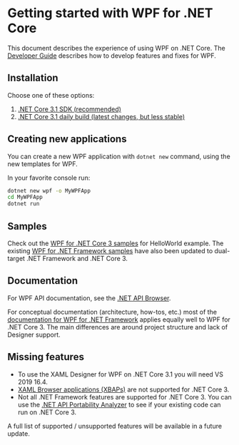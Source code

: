 # Getting started with WPF for .NET Core

This document describes the experience of using WPF on .NET Core. The [Developer Guide](developer-guide.md) describes how to develop features and fixes for WPF.

## Installation

Choose one of these options:

1. [.NET Core 3.1 SDK (recommended)](https://www.microsoft.com/net/download)
2. [.NET Core 3.1 daily build (latest changes, but less stable)](https://github.com/dotnet/core/blob/master/daily-builds.md)

## Creating new applications

You can create a new WPF application with `dotnet new` command, using the new templates for WPF.

In your favorite console run:

```cmd
dotnet new wpf -o MyWPFApp
cd MyWPFApp
dotnet run
```

## Samples

Check out the [WPF for .NET Core 3 samples](https://github.com/dotnet/samples/tree/master/wpf) for HelloWorld example. The existing [WPF for .NET Framework samples](https://github.com/Microsoft/WPF-Samples) have also been updated to dual-target .NET Framework and .NET Core 3.


## Documentation

For WPF API documentation, see the [.NET API Browser](https://docs.microsoft.com/en-us/dotnet/api/?view=netcore-3.0).

For conceptual documentation (architecture, how-tos, etc.) most of the [documentation for WPF for .NET Framework](https://docs.microsoft.com/en-us/visualstudio/designers/getting-started-with-wpf) applies equally well to WPF for .NET Core 3. The main differences are around project structure and lack of Designer support.

## Missing features

* To use the XAML Designer for WPF on .NET Core 3.1 you will need VS 2019 16.4.
* [XAML Browser applications (XBAPs)](https://docs.microsoft.com/en-us/dotnet/framework/wpf/app-development/wpf-xaml-browser-applications-overview) are not supported for .NET Core 3. 
* Not all .NET Framework features are supported for .NET Core 3. You can use the [.NET API Portability Analyzer](https://github.com/microsoft/dotnet-apiport) to see if your existing code can run on .NET Core 3.

A full list of supported / unsupported features will be available in a future update. 
